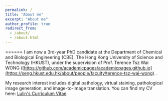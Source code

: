 ```yaml
---
permalink: /
title: "About me"
excerpt: "About me"
author_profile: true
redirect_from: 
  - /about/
  - /about.html
---
```


======
I am now a 3rd-year PhD candidate at the Department of Chemical and Biological Engineering (CBE), The Hong Kong University of Science and Technology (HKUST), under the supervision of Prof. Terence Tsz Wai WONG ([https://github.com/academicpages/academicpages.github.io](https://seng.hkust.edu.hk/about/people/faculty/terence-tsz-wai-wong) .

My research interest includes digital pathology, virtual staining, pathological image generation, and image-to-image translation.
You can find my CV here: [Lulin's Curriculum Vitae](../assets/Curriculum_Vitae.pdf)
